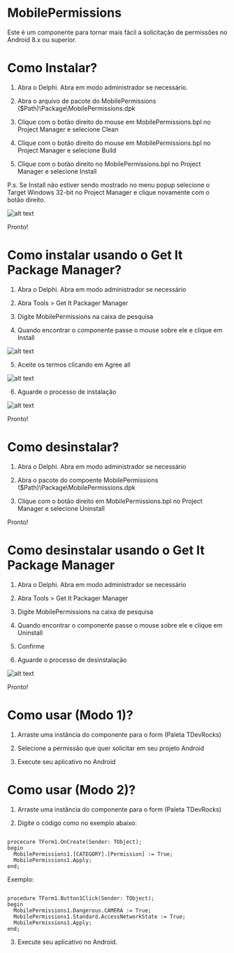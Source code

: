 # MobilePermissions
Este é um componente para tornar mais fácil a solicitação de permissões no Android 8.x ou superior.

# Como Instalar?

1. Abra o Delphi. Abra em modo administrador se necessário.

2. Abra o arquivo de pacote do MobilePermissions
    ($Path)\Package\MobilePermissions.dpk

3. Clique com o botão direito do mouse em MobilePermissions.bpl no Project Manager e selecione Clean

4. Clique com o botão direito do mouse em MobilePermissions.bpl no Project Manager e selecione Build

5. Clique com o botão direito no MobilePermissions.bpl no Project Manager e selecione Install

P.s. Se Install não estiver sendo mostrado no menu popup selecione o Target Windows 32-bit no Project Manager e clique novamente com o botão direito.

![alt text](https://github.com/adrianosantostreina/MobilePermissions/blob/master/screenshots/install-package.png)

Pronto!

# Como instalar usando o Get It Package Manager?

1. Abra o Delphi. Abra em modo administrador se necessário

2. Abra Tools > Get It Packager Manager

3. Digite MobilePermissions na caixa de pesquisa

4. Quando encontrar o componente passe o mouse sobre ele e clique em Install

![alt text](https://github.com/adrianosantostreina/MobilePermissions/blob/master/screenshots/install-getit1.png)

5. Aceite os termos clicando em Agree all

![alt text](https://github.com/adrianosantostreina/MobilePermissions/blob/master/screenshots/install-getit2.png)

6. Aguarde o processo de instalação

![alt text](https://github.com/adrianosantostreina/MobilePermissions/blob/master/screenshots/install-getit3.png)

Pronto!

# Como desinstalar?

1. Abra o Delphi. Abra em modo administrador se necessário

2. Abra o pacote do compoente MobilePermissions
    ($Path)\Package\MobilePermissions.dpk

3. Clique com o botão direito em MobilePermissions.bpl no Project Manager e selecione Uninstall

Pronto!

# Como desinstalar usando o Get It Package Manager

1. Abra o Delphi. Abra em modo administrador se necessário

2. Abra Tools > Get It Packager Manager

3. Digite MobilePermissions na caixa de pesquisa

4. Quando encontrar o componente passe o mouse sobre ele e clique em Uninstall

5. Confirme

6. Aguarde o processo de desinstalação

![alt text](https://github.com/adrianosantostreina/MobilePermissions/blob/master/screenshots/uninstall2.png)

Pronto!



# Como usar (Modo 1)?

1. Arraste uma instância do componente para o form (Paleta TDevRocks)

2. Selecione a permissão que quer solicitar em seu projeto Android

3. Execute seu aplicativo no Android

# Como usar (Modo 2)?

1. Arraste uma instância do componente para o form (Paleta TDevRocks)

2. Digite o código como no exemplo abaixo:

```delphi

procecure TForm1.OnCreate(Sender: TObject);
begin
  MobilePermissions1.[CATEGORY].[Permission] := True;
  MobilePermissions1.Apply;
end;

```

Exemplo:

```delphi

procedure TForm1.Button1Click(Sender: TObject);
begin
  MobilePermissions1.Dangerous.CAMERA := True;
  MobilePermissions1.Standard.AccessNetworkState := True;
  MobilePermissions1.Apply;
end;
```

3. Execute seu aplicativo no Android.










